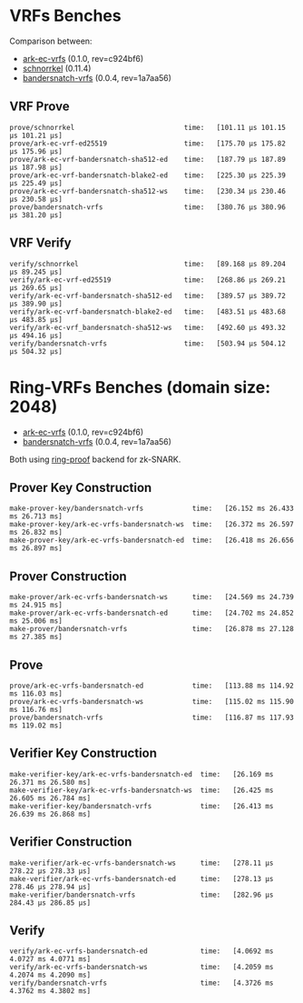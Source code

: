# VRFs Benches

Comparison between:

- [ark-ec-vrfs](https://github.com/davxy/ark-ec-vrfs) (0.1.0, rev=c924bf6)
- [schnorrkel](https://crates.io/crates/schnorrkel) (0.11.4)
- [bandersnatch-vrfs](https://github.com/w3f/ring-vrfs/bandersnatch_vrfs) (0.0.4, rev=1a7aa56)

## VRF Prove

```
prove/schnorrkel                           time:   [101.11 µs 101.15 µs 101.21 µs]
prove/ark-ec-vrf-ed25519                   time:   [175.70 µs 175.82 µs 175.96 µs]
prove/ark-ec-vrf-bandersnatch-sha512-ed    time:   [187.79 µs 187.89 µs 187.98 µs]
prove/ark-ec-vrf-bandersnatch-blake2-ed    time:   [225.30 µs 225.39 µs 225.49 µs]
prove/ark-ec-vrf-bandersnatch-sha512-ws    time:   [230.34 µs 230.46 µs 230.58 µs]
prove/bandersnatch-vrfs                    time:   [380.76 µs 380.96 µs 381.20 µs]
```

## VRF Verify

```
verify/schnorrkel                          time:   [89.168 µs 89.204 µs 89.245 µs]
verify/ark-ec-vrf-ed25519                  time:   [268.86 µs 269.21 µs 269.65 µs]
verify/ark-ec-vrf-bandersnatch-sha512-ed   time:   [389.57 µs 389.72 µs 389.90 µs]
verify/ark-ec-vrf-bandersnatch-blake2-ed   time:   [483.51 µs 483.68 µs 483.85 µs]
verify/ark-ec-vrf_bandersnatch-sha512-ws   time:   [492.60 µs 493.32 µs 494.16 µs]
verify/bandersnatch-vrfs                   time:   [503.94 µs 504.12 µs 504.32 µs]

```


# Ring-VRFs Benches (domain size: 2048)

- [ark-ec-vrfs](https://github.com/davxy/ark-ec-vrfs) (0.1.0, rev=c924bf6)
- [bandersnatch-vrfs](https://github.com/w3f/ring-vrfs/bandersnatch_vrfs) (0.0.4, rev=1a7aa56)

Both using [ring-proof](https://github.com/w3f/ring-proof) backend for zk-SNARK.


## Prover Key Construction

```
make-prover-key/bandersnatch-vrfs            time:   [26.152 ms 26.433 ms 26.713 ms]
make-prover-key/ark-ec-vrfs-bandersnatch-ws  time:   [26.372 ms 26.597 ms 26.832 ms]
make-prover-key/ark-ec-vrfs-bandersnatch-ed  time:   [26.418 ms 26.656 ms 26.897 ms]
```

## Prover Construction

```
make-prover/ark-ec-vrfs-bandersnatch-ws      time:   [24.569 ms 24.739 ms 24.915 ms]
make-prover/ark-ec-vrfs-bandersnatch-ed      time:   [24.702 ms 24.852 ms 25.006 ms]
make-prover/bandersnatch-vrfs                time:   [26.878 ms 27.128 ms 27.385 ms]
```

## Prove

```
prove/ark-ec-vrfs-bandersnatch-ed            time:   [113.88 ms 114.92 ms 116.03 ms]
prove/ark-ec-vrfs-bandersnatch-ws            time:   [115.02 ms 115.90 ms 116.76 ms]
prove/bandersnatch-vrfs                      time:   [116.87 ms 117.93 ms 119.02 ms]
```

## Verifier Key Construction

```
make-verifier-key/ark-ec-vrfs-bandersnatch-ed  time:   [26.169 ms 26.371 ms 26.580 ms]
make-verifier-key/ark-ec-vrfs-bandersnatch-ws  time:   [26.425 ms 26.605 ms 26.784 ms]
make-verifier-key/bandersnatch-vrfs            time:   [26.413 ms 26.639 ms 26.868 ms]
```

## Verifier Construction

```
make-verifier/ark-ec-vrfs-bandersnatch-ws      time:   [278.11 µs 278.22 µs 278.33 µs]
make-verifier/ark-ec-vrfs-bandersnatch-ed      time:   [278.13 µs 278.46 µs 278.94 µs]
make-verifier/bandersnatch-vrfs                time:   [282.96 µs 284.43 µs 286.85 µs]
```

## Verify

```
verify/ark-ec-vrfs-bandersnatch-ed             time:   [4.0692 ms 4.0727 ms 4.0771 ms]
verify/ark-ec-vrfs-bandersnatch-ws             time:   [4.2059 ms 4.2074 ms 4.2090 ms] 
verify/bandersnatch-vrfs                       time:   [4.3726 ms 4.3762 ms 4.3802 ms]
```
